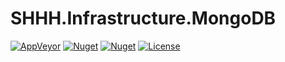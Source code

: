 SHHH.Infrastructure.MongoDB
===================
[![AppVeyor](https://img.shields.io/appveyor/ci/GeoffHorsey/shhh-infrastructure-mongodb.svg)](https://ci.appveyor.com/project/GeoffHorsey/shhh-infrastructure-mongodb)
[![Nuget](https://img.shields.io/nuget/dt/SHHH.Infrastructure.MongoDB.svg)](http://www.nuget.org/packages/SHHH.Infrastructure.MongoDB/)
[![Nuget](https://img.shields.io/nuget/v/SSHHH.Infrastructure.MongoDB.svg)](http://www.nuget.org/packages/SHHH.Infrastructure.MongoDB/)
[![License](https://img.shields.io/badge/license-MIT-orange.svg)](https://raw.githubusercontent.com/ghorsey/SHHH.Infrastructure.MongoDB/master/LICENSE)
